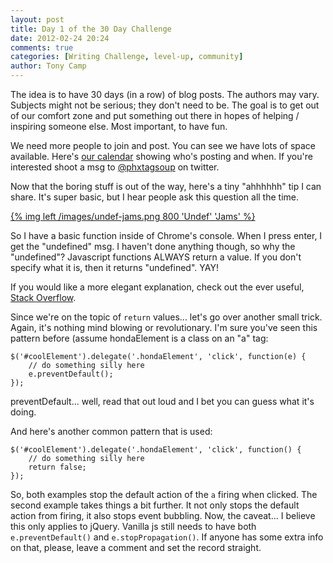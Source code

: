 ```yaml
---
layout: post
title: Day 1 of the 30 Day Challenge
date: 2012-02-24 20:24
comments: true
categories: [Writing Challenge, level-up, community]
author: Tony Camp
---
```


The idea is to have 30 days (in a row) of blog posts. The authors may vary. Subjects might not be serious; they don't need to be. The goal is to get out of our comfort zone and put something out there in hopes of helping / inspiring someone else. Most important, to have fun.

We need more people to join and post. You can see we have lots of space available. Here's [our calendar][0] showing who's posting and when. If you're interested shoot a msg to [@phxtagsoup][2] on twitter.

Now that the boring stuff is out of the way, here's a tiny "ahhhhhh" tip I can share. It's super basic, but I hear people ask this question all the time.

<a href="/images/undef-jams.png" target="_new">{% img left /images/undef-jams.png 800 'Undef' 'Jams' %}</a>

So I have a basic function inside of Chrome's console. When I press enter, I get the "undefined" msg. I haven't done anything though, so why the "undefined"? Javascript functions ALWAYS return a value. If you don't specify what it is, then it returns "undefined". YAY!

If you would like a more elegant explanation, check out the ever useful, [Stack Overflow][1].

Since we're on the topic of `return` values... let's go over another small trick. Again, it's nothing mind blowing or revolutionary. I'm sure you've seen this pattern before (assume hondaElement is a class on an "a" tag:
```
$('#coolElement').delegate('.hondaElement', 'click', function(e) {
	// do something silly here
	e.preventDefault();
});
```
preventDefault... well, read that out loud and I bet you can guess what it's doing.

And here's another common pattern that is used:
```
$('#coolElement').delegate('.hondaElement', 'click', function() {
	// do something silly here
	return false;
});
```
So, both examples stop the default action of the `a` firing when clicked. The second example takes things a bit further. It not only stops the default action from firing, it also stops event bubbling. Now, the caveat... I believe this only applies to jQuery. Vanilla js still needs to have both `e.preventDefault()` and `e.stopPropagation()`. If anyone has some extra info on that, please, leave a comment and set the record straight.

[0]: https://www.google.com/calendar/b/0/embed?src=6tbdk1sbit95epi2bb8c8jqqv4@group.calendar.google.com&ctz=America/Phoenix
[1]: http://stackoverflow.com/questions/903120/should-i-always-give-a-return-value-to-my-function/903126#903126
[2]: https://twitter.com/#!/phxtagsoup